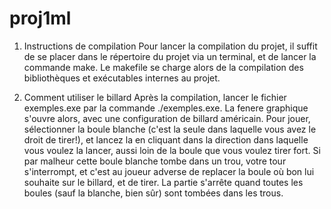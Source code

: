 proj1ml
=======

1. Instructions de compilation
	Pour lancer la compilation du projet, il suffit de se placer dans le répertoire du projet via un terminal, et de lancer la commande make. Le makefile se charge alors de la compilation des bibliothèques et exécutables internes au projet.

2. Comment utiliser le billard
	Après la compilation, lancer le fichier exemples.exe par la commande ./exemples.exe. La fenere graphique s'ouvre alors, avec une configuration de billard américain. Pour jouer, sélectionner la boule blanche (c'est la seule dans laquelle vous avez le droit de tirer!), et lancez la en cliquant dans la direction dans laquelle vous voulez la lancer, aussi loin de la boule que vous voulez tirer fort. Si par malheur cette boule blanche tombe dans un trou, votre tour s'interrompt, et c'est au joueur adverse de replacer la boule où bon lui souhaite sur le billard, et de tirer. La partie s'arrête quand toutes les boules (sauf la blanche, bien sûr) sont tombées dans les trous.
